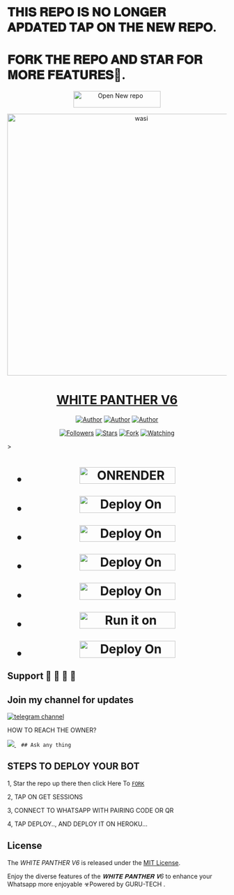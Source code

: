 
# 𝐓𝐇𝐈𝐒 𝐑𝐄𝐏𝐎  𝐈𝐒 𝐍𝐎 𝐋𝐎𝐍𝐆𝐄𝐑 𝐀𝐏𝐃𝐀𝐓𝐄𝐃 𝐓𝐀𝐏 𝐎𝐍 𝐓𝐇𝐄 𝐍𝐄𝐖 𝐑𝐄𝐏𝐎.
# 𝐅𝐎𝐑𝐊 𝐓𝐇𝐄 𝐑𝐄𝐏𝐎 𝐀𝐍𝐃 𝐒𝐓𝐀𝐑 𝐅𝐎𝐑 𝐌𝐎𝐑𝐄 𝐅𝐄𝐀𝐓𝐔𝐑𝐄𝐒🤗.
<p align="center">  
 <a href="https://github.com/GURUMD-TECH/WHITE-PANTHER-V6"><img title="Open New repo" src="https://img.shields.io/badge/Open New Repo-h?color=pink&style=for-the-badge&logo=bmw" width="200" height="37.45"/></a></p>

<p align="center">  
  <a href="https://whatsapp.com/channel/0029VaZuGSxEawdxZK9CzM0Y">
    <img alt="wasi" height="600" src="https://telegra.ph/file/c894c8ee8dd35b55a131b.jpg">
    <h1 align="center">WHITE PANTHER V6</h1>
  </a>
</p>
<p align="center">
<a href="https://github.com/GURUMD-TECH/WHITE-PANTHER-V6"><img title="Author" src="https://img.shields.io/badge/GURUMD-TECH-black?style=for-the-badge&logo=Github"></a> <a href="https://t.me/botgurumd"><img title="Author" src="https://img.shields.io/badge/CHANNEL-black?style=for-the-badge&logo=telegram"></a> <a href="https://wa.me/254793601882"><img title="Author" src="https://img.shields.io/badge/CHAT US-black?style=for-the-badge&logo=telegram"></a>
<p/>
<p align="center">
<a href="https://github.com/gurumd-tech?tab=followers"><img title="Followers" src="https://img.shields.io/github/followers/gurumd-tech?label=Followers&style=social"></a>
<a href="https://github.com/gurumd-tech/WHITE-PANTHER --V6/stargazers/"><img title="Stars" src="https://img.shields.io/github/stars/gurumd-tech/WHITE -PANTHER-V6?&style=social"></a>
<a href="https://github.com/gurumd-tech/WHITE-PANTHER-V6/network/members"><img title="Fork" src="https://img.shields.io/github/forks/gurumd-tech/?style=social"></a>
<a href="https://github.com/gurumd-tech/WHITE-PANTHER-V6/watchers"><img title="Watching" src="https://img.shields.io/github/watchers/gurumd-tech/WHITE-PANTHER-V6?label=Watching&style=social"></a>
</p>></a>                     

   <h1 align="center"                  



***


</a></p>



- <a href="https://gurutech462.onrender.com/"><img title="ONRENDER SESSION" src="https://img.shields.io/badge/GET SESSION-h?color=red&style=for-the-badge&logo=msi" width="220" height="38.45"/></a></p>


</p>

- <a href="https://github.com/GURUMD-TECH/WHITE-PANTHER-V6"><img title="Deploy On Render" src="https://img.shields.io/badge/DEPLOY ON HEROKU-h?color=yellow&style=for-the-badge&logo=msi" width="220" height="38.45"/></a></p>



- <a href="https://toystack.ai/"><img title="Deploy On Render" src="https://img.shields.io/badge/DEPLOY ON TOYSTACK-h?color=orange&style=for-the-badge&logo=msi" width="220" height="38.45"/></a></p>



- <a href="https://www.clever-cloud.com/"><img title="Deploy On Render" src="https://img.shields.io/badge/DEPLOY ON CLEVER-h?color=black&style=for-the-badge&logo=msi" width="220" height="38.45"/></a></p>

</p>


- <a href="https://render.com"><img title="Deploy On Render" src="https://img.shields.io/badge/DEPLOY ON RENDER-h?color=grey&style=for-the-badge&logo=msi" width="220" height="38.45"/></a></p>

</p>

- <a href="https://uptimerobot.com"><img title="Run it on uptime" src="https://img.shields.io/badge/RUN ON UPTIME-h?color=blue&style=for-the-badge&logo=msi" width="220" height="38.45"/></a></p>

</p>

- <a href="https://github.com/GURUMD-TECH/WHITE-PANTHER-V6-INFO"><img title="Deploy On Render" src="https://img.shields.io/badge/DEV INFORMATION-h?color=grey&style=for-the-badge&logo=msi" width="220" height="38.45"/></a></p>



</p>
   
##


## Support 🧧 🧧 🧧 🧧
## Join my channel for updates
<a href="https://t.me/botgurumd" target="_blank">
    <img alt="telegram channel"src="https://img.shields.io/badge/ telegram channel support-25D366?style=for-the-badge&logo=telegram &logoColor=white" />
  </a>
</p>


HOW TO REACH THE OWNER? 
 
   
   <a href="t.me/Guru_1st">
    <img src="https://img.shields.io/badge/WhatsApp-25D366?style=for-the-badge&logo=whatsapp&logoColor=white" />
  </a>&nbsp;&nbsp;
   <a

    ## Ask any thing

</p>

## STEPS TO DEPLOY YOUR BOT


1, Star the repo up there then click Here To  [`FORK`](https://github.com/GURUMD-TECH/WHITE-PANTHER-V6)

2, TAP ON GET SESSIONS



3, CONNECT TO WHATSAPP WITH PAIRING CODE OR QR



4, TAP DEPLOY.., AND DEPLOY IT ON HEROKU...

</p>






  

</p>


## License

The *WHITE PANTHER V6* is released under the [MIT License](https://opensource.org/licenses/MIT).

Enjoy the diverse features of the *𝐖𝐇𝐈𝐓𝐄 𝐏𝐀𝐍𝐓𝐇𝐄𝐑 𝐕6*  to enhance your Whatsapp more enjoyable
☣Powered by GURU-TECH
.
